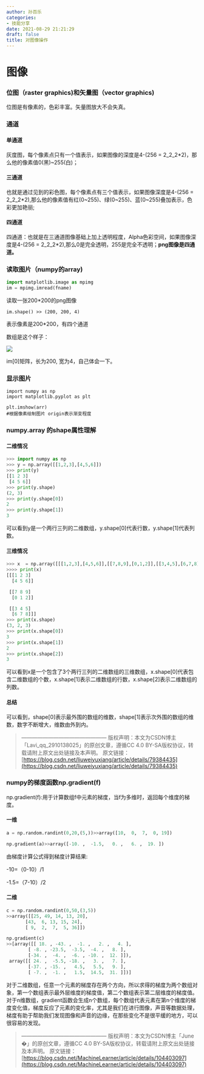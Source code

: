 ```yaml
---
author: 孙百乐
categories:
- 技能分享
date: 2021-08-29 21:21:29
draft: false
title: 对图像操作
---
```


# 图像

### 位图（raster graphics)和矢量图（vector graphics)

位图是有像素的，色彩丰富。矢量图放大不会失真。

### 通道

#### 单通道

灰度图，每个像素点只有一个值表示，如果图像的深度是4-(256 = 2_2_2\*2)，那么他的像素值0(黑)~255(白)；

#### 三通道

也就是通过见到的彩色图，每个像素点有三个值表示，如果图像深度是4-(256 = 2_2_2\*2),那么他的像素值有红(0~255)、绿(0~255)、蓝(0~255)叠加表示，色彩更加艳丽;

#### 四通道

四通道：也就是在三通道图像基础上加上透明程度，Alpha色彩空间，如果图像深度是4-(256 = 2_2_2\*2),那么0是完全透明，255是完全不透明；**png图像是四通道。**

### 读取图片（numpy的array)

```python
import matplotlib.image as mpimg
im = mpimg.imread(fname)
```

读取一张200\*200的png图像

`im.shape() >> (200, 200, 4)`

表示像素是200\*200，有四个通道

数组是这个样子：

![](https://cdn.jsdelivr.net/gh/leyouBaloy/mypic/wp-content/uploads/2021/08/image-20210811112058185.png)

im\[0\]矩阵，长为200, 宽为4，自己体会一下。

### 显示图片

```
import numpy as np
import matplotlib.pyplot as plt

plt.imshow(arr)
#根据像素绘制图片 origin表示渐变程度
```

### numpy.array 的shape属性理解

#### 二维情况

```python
>>> import numpy as np
>>> y = np.array([[1,2,3],[4,5,6]])
>>> print(y)
[[1 2 3]
 [4 5 6]]
>>> print(y.shape)
(2, 3)
>>> print(y.shape[0])
2
>>> print(y.shape[1])
3
```

可以看到y是一个两行三列的二维数组，y.shape\[0\]代表行数，y.shape\[1\]代表列数。

#### 三维情况

```python
>>> x  = np.array([[[1,2,3],[4,5,6]],[[7,8,9],[0,1,2]],[[3,4,5],[6,7,8]]])
>>>> print(x)
[[[1 2 3]
  [4 5 6]]

 [[7 8 9]
  [0 1 2]]

 [[3 4 5]
  [6 7 8]]]
>>> print(x.shape)
(3, 2, 3)
>>> print(x.shape[0])
3
>>> print(x.shape[1])
2
>>> print(x.shape[2])
3
```

可以看到x是一个包含了3个两行三列的二维数组的三维数组，x.shape\[0\]代表包含二维数组的个数，x.shape\[1\]表示二维数组的行数，x.shape\[2\]表示二维数组的列数。

#### 总结

可以看到，shape\[0\]表示最外围的数组的维数，shape\[1\]表示次外围的数组的维数，数字不断增大，维数由外到内。

> ———————————————— 版权声明：本文为CSDN博主「Lavi\_qq\_2910138025」的原创文章，遵循CC 4.0 BY-SA版权协议，转载请附上原文出处链接及本声明。 原文链接：[https://blog.csdn.net/liuweiyuxiang/article/details/79384435](https://blog.csdn.net/liuweiyuxiang/article/details/79384435)

### numpy的梯度函数np.gradient(f)

np.gradient(f):用于计算数组f中元素的梯度，当f为多维时，返回每个维度的梯度。

#### 一维

```python
a = np.random.randint(0,20,(5,))>>array([10,  0,  7,  0, 19])
```

```python
np.gradient(a)>>array([-10. ,  -1.5,   0. ,   6. ,  19. ])
```

由梯度计算公式得到梯度计算结果:

\-10=（0-10）/1

\-1.5=（7-10）/2

#### 二维

```python
c = np.random.randint(0,50,(3,5))
>>array([[25, 49, 14, 13, 20],
       [43,  6, 13, 15, 24],
       [ 9,  2,  7,  5, 36]])
```

```python
np.gradient(c)
>>[array([[ 18. , -43. ,  -1. ,   2. ,   4. ],
        [ -8. , -23.5,  -3.5,  -4. ,   8. ],
        [-34. ,  -4. ,  -6. , -10. ,  12. ]]),
 array([[ 24. ,  -5.5, -18. ,   3. ,   7. ],
        [-37. , -15. ,   4.5,   5.5,   9. ],
        [ -7. ,  -1. ,   1.5,  14.5,  31. ]])]
```

对于二维数组，任意一个元素的梯度存在两个方向，所以求得的梯度为两个数组对象，第一个数组表示最外层维度的梯度值，第二个数组表示第二层维度的梯度值。 对于n维数组，gradient函数会生成n个数组，每个数组代表元素在第n个维度的梯度变化值，梯度反应了元素的变化率，尤其是我们在进行图像，声音等数据处理，梯度有助于帮助我们发现图像和声音的边缘，在那些变化不是很平缓的地方，可以很容易的发现。

> ———————————————— 版权声明：本文为CSDN博主「June �」的原创文章，遵循CC 4.0 BY-SA版权协议，转载请附上原文出处链接及本声明。 原文链接：[https://blog.csdn.net/MachineLearner/article/details/104403097](https://blog.csdn.net/MachineLearner/article/details/104403097)